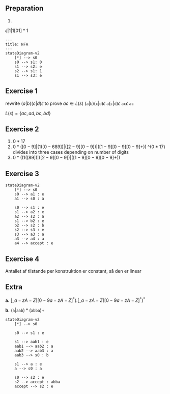 ## Preparation
1.
$\epsilon|1|1[01]*1$
```mermaid
---
title: NFA
---
stateDiagram-v2
    [*] --> s0
    s0 --> s1: 0
    s1 --> s2: e
    s2 --> s1: 1
    s1 --> s3: e
```
## Exercise 1
rewrite $(a|b)(c|d)\epsilon$ to prove $ac\in L(s)$
$(\mathtt{a}|\mathtt{b})(\mathtt{c}|\mathtt{d})\epsilon$
$\mathtt{a}(\mathtt{c}|\mathtt{d})\epsilon$
$\mathtt{a}\mathtt{c}\epsilon$
$\mathtt{a}\mathtt{c}$

$L(s)=\{ac,ad,bc,bd\}$

## Exercise 2
1. $0*17$
2. $0*([0-9]   |   (1([0-689])   |  ([2-9][0-9])   |  ([1-9][0-9][0-9]+))$
		$\^(0*17)$
	   divides into three cases depending on number of digits
3. $0*((1([89])   |  ([2-9][0-9])   |  ([1-9][0-9][0-9]+))$
## Exercise 3
```mermaid
stateDiagram-v2
	[*] --> s0
	s0 --> a1 : e
	a1 --> s0 : a

	s0 --> s1 : e
	s1 --> a2 : e
	a2 --> s2 : a
	s1 --> b2 : e
	b2 --> s2 : b
	s2 --> s3 : e
	s3 --> a3 : a
	a3 --> a4 : a
	a4 --> accept : e
```
## Exercise 4
Antallet af tilstande per konstruktion er constant, så den er linear

## Extra

**a.**
$[\_a-zA-Z][0-9a-zA-Z]^*(.[\_a-zA-Z][0-9a-zA-Z]^*)^*$

**b.**
$(\mathtt{a}|\mathtt{aab})*(\mathtt{abba})+$
```mermaid
stateDiagram-v2
	[*] --> s0

	s0 --> s1 : e
	
	s1 --> aab1 : e
	aab1 --> aab2 : a
	aab2 --> aab3 : a
	aab3 --> s0 : b
	
	s1 --> a : e
	a --> s0 : a

	s0 --> s2 : e
	s2 --> accept : abba
	accept --> s2 : e
```
